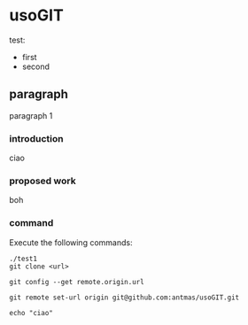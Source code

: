 # usoGIT

test:
- first
- second

## paragraph

paragraph 1

### introduction
ciao
### proposed work
boh
### command
Execute the following commands:
```
./test1
git clone <url>

git config --get remote.origin.url

git remote set-url origin git@github.com:antmas/usoGIT.git

echo "ciao"
```
